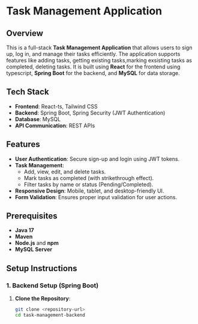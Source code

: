 # Task Management Application

## Overview
This is a full-stack **Task Management Application** that allows users to sign up, log in, and manage their tasks efficiently. The application supports features like adding tasks, getting existing tasks,marking exsisting tasks as completed, deleting tasks. It is built using **React** for the frontend using typescript, **Spring Boot** for the backend, and **MySQL** for data storage.

## Tech Stack
- **Frontend**: React-ts, Tailwind CSS
- **Backend**: Spring Boot, Spring Security (JWT Authentication)
- **Database**: MySQL
- **API Communication**: REST APIs

## Features
- **User Authentication**: Secure sign-up and login using JWT tokens.
- **Task Management**: 
  - Add, view, edit, and delete tasks.
  - Mark tasks as completed (with strikethrough effect).
  - Filter tasks by name or status (Pending/Completed).
- **Responsive Design**: Mobile, tablet, and desktop-friendly UI.
- **Form Validation**: Ensures proper input validation for user actions.

## Prerequisites
- **Java 17**
- **Maven**
- **Node.js** and **npm**
- **MySQL Server**

## Setup Instructions

### 1. Backend Setup (Spring Boot)
1. **Clone the Repository**:
   ```bash
   git clone <repository-url>
   cd task-management-backend
